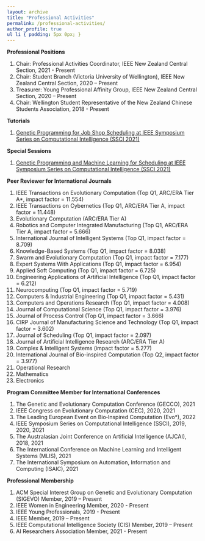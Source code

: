 ```yaml
---
layout: archive
title: "Professional Activities"
permalink: /professional-activities/
author_profile: true
ul li { padding: 5px 0px; }
---
```

**Professional Positions**
<ol>
<li> Chair: Professional Activities Coordinator, IEEE New Zealand Central Section, 2021 - Present </li>
<li> Chair: Student Branch (Victoria University of Wellington), IEEE New Zealand Central Section, 2020 – Present </li>
<li> Treasurer: Young Professional Affinity Group, IEEE New Zealand Central Section, 2020 – Present </li>
<li> Chair: Wellington Student Representative of the New Zealand Chinese Students Association, 2018 - Present </li>
</ol>

**Tutorials**
<ol>
<li> <a href="https://attend.ieee.org/ssci-2021/tutorial-genetic-programming-for-job-shop-scheduling/"> Genetic Programming for Job Shop Scheduling at IEEE Symposium Series on Computational Intelligence (SSCI 2021) </a> </li> 
</ol>

**Special Sessions**
<ol>
<li> <a href="https://attend.ieee.org/ssci-2021/special-session-genetic-programming-and-machine-learning-for-scheduling/"> Genetic Programming and Machine Learning for Scheduling at IEEE Symposium Series on Computational Intelligence (SSCI 2021) </a> </li>
</ol>


**Peer Reviewer for International Journals**
<ol>
<li> IEEE Transactions on Evolutionary Computation (Top Q1, ARC/ERA Tier A*, impact factor = 11.554) </li>
<li> IEEE Transactions on Cybernetics (Top Q1, ARC/ERA Tier A, impact factor = 11.448) </li>
<li> Evolutionary Computation (ARC/ERA Tier A) </li>
<li> Robotics and Computer Integrated Manufacturing (Top Q1, ARC/ERA Tier A, impact factor = 5.666) </li>
<li> International Journal of Intelligent Systems (Top Q1, impact factor = 8.709) </li>
<li> Knowledge-Based Systems (Top Q1, impact factor = 8.038) </li>
<li> Swarm and Evolutionary Computation (Top Q1, impact factor = 7.177) </li>
<li> Expert Systems With Applications (Top Q1, impact factor = 6.954) </li>
<li> Applied Soft Computing (Top Q1, impact factor = 6.725) </li>
<li> Engineering Applications of Artificial Intelligence (Top Q1, impact factor = 6.212) </li>
<li> Neurocomputing (Top Q1, impact factor = 5.719) </li>  
<li> Computers & Industrial Engineering (Top Q1, impact factor = 5.431) </li> 
<li> Computers and Operations Research (Top Q1, impact factor = 4.008) </li>
<li> Journal of Computational Science (Top Q1, impact factor = 3.976) </li> 
<li> Journal of Process Control (Top Q1, impact factor = 3.666) </li>  
<li> CIRP Journal of Manufacturing Science and Technology (Top Q1, impact factor = 3.602) </li> 
<li> Journal of Scheduling (Top Q1, impact factor = 2.097) </li>
<li> Journal of Artificial Intelligence Research (ARC/ERA Tier A) </li>
<li> Complex & Intelligent Systems (impact factor = 5.277) </li>
<li> International Journal of Bio-inspired Computation (Top Q2, impact factor = 3.977) </li>
<li> Operational Research </li>
<li> Mathematics </li>
<li> Electronics </li>
</ol>


**Program Committee Member for International Conferences**
<ol>
<li> The Genetic and Evolutionary Computation Conference (GECCO), 2021 </li>
<li> IEEE Congress on Evolutionary Computation (CEC), 2020, 2021 </li>
<li> The Leading European Event on Bio‑Inspired Computation (Evo*), 2022 </li>
<li> IEEE Symposium Series on Computational Intelligence (SSCI), 2019, 2020, 2021 </li>
<li> The Australasian Joint Conference on Artificial Intelligence (AJCAI), 2018, 2021 </li>
<li> The International Conference on Machine Learning and Intelligent Systems (MLIS), 2021 </li>
<li> The International Symposium on Automation, Information and Computing (ISAIC), 2021 </li>
</ol>

**Professional Membership**
<ol>
<li> ACM Special Interest Group on Genetic and Evolutionary Computation (SIGEVO) Member, 2019 – Present </li>
<li> IEEE Women in Engineering Member, 2020 - Present </li>
<li> IEEE Young Professionals, 2019 - Present </li>
<li> IEEE Member, 2019 – Present </li>
<li> IEEE Computational Intelligence Society (CIS) Member, 2019 – Present </li>
<li> AI Researchers Association Member, 2021 - Present </li>
</ol>
